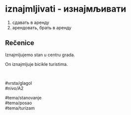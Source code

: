 # iznajmljivati - изнајмљивати

1. сдавать в аренду
2. арендовать, брать в аренду

## Rečenice

Iznajmljujemo stan u centru grada.

On iznajmljuje bicikle turistima.

<br>

#vrsta/glagol  
#nivo/A2  

#tema/stanovanje  
#tema/posao  
#tema/turizam  
